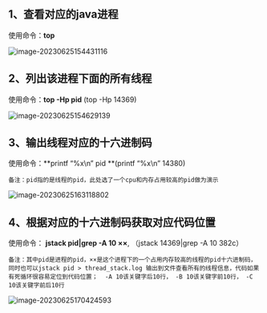 
## 1、查看对应的java进程  

使用命令：**top**

<img src="https://cdn.jsdelivr.net/gh/HoShum/PictureRepo/imgs/image-20230625154431116.png" alt="image-20230625154431116" />



## 2、列出该进程下面的所有线程

使用命令：**top -Hp pid** (top -Hp 14369) 

<img src="https://cdn.jsdelivr.net/gh/HoShum/PictureRepo/imgs/image-20230625154629139.png" alt="image-20230625154629139" />



## 3、输出线程对应的十六进制码  

使用命令：**printf “%x\n” pid **(printf “%x\n” 14380)

`备注：pid指的是线程的pid，此处选了一个cpu和内存占用较高的pid做为演示`

<img src="https://cdn.jsdelivr.net/gh/HoShum/PictureRepo/imgs/image-20230625163118802.png" alt="image-20230625163118802" />







## 4、根据对应的十六进制码获取对应代码位置

使用命令： **jstack pid|grep -A 10 ××**, （jstack 14369|grep -A 10 382c）

`备注：其中pid是进程的pid，××是这个进程下的一个占用内存较高的线程的pid十六进制码，同时也可以jstack pid > thread_stack.log 输出到文件查看所有的线程信息，代码如果有死循环很容易定位到代码位置；  -A 10该关键字后10行， -B 10该关键字前10行， -C 10该关键字前后10行`

<img src="https://cdn.jsdelivr.net/gh/HoShum/PictureRepo/imgs/image-20230625170424593.png" alt="image-20230625170424593"/>

